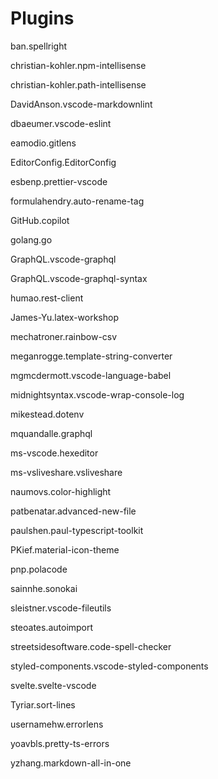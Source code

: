 # Plugins

ban.spellright

christian-kohler.npm-intellisense

christian-kohler.path-intellisense

DavidAnson.vscode-markdownlint

dbaeumer.vscode-eslint

eamodio.gitlens

EditorConfig.EditorConfig

esbenp.prettier-vscode

formulahendry.auto-rename-tag

GitHub.copilot

golang.go

GraphQL.vscode-graphql

GraphQL.vscode-graphql-syntax

humao.rest-client

James-Yu.latex-workshop

mechatroner.rainbow-csv

meganrogge.template-string-converter

mgmcdermott.vscode-language-babel

midnightsyntax.vscode-wrap-console-log

mikestead.dotenv

mquandalle.graphql

ms-vscode.hexeditor

ms-vsliveshare.vsliveshare

naumovs.color-highlight

patbenatar.advanced-new-file

paulshen.paul-typescript-toolkit

PKief.material-icon-theme

pnp.polacode

sainnhe.sonokai

sleistner.vscode-fileutils

steoates.autoimport

streetsidesoftware.code-spell-checker

styled-components.vscode-styled-components

svelte.svelte-vscode

Tyriar.sort-lines

usernamehw.errorlens

yoavbls.pretty-ts-errors

yzhang.markdown-all-in-one
